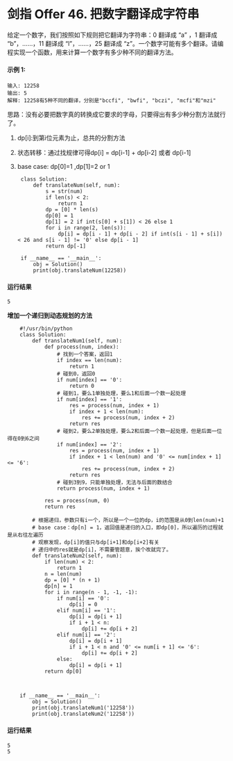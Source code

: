 # 剑指 Offer 46. 把数字翻译成字符串
给定一个数字，我们按照如下规则把它翻译为字符串：0 翻译成 “a” ，1 翻译成 “b”，……，11 翻译成 “l”，……，25 翻译成 “z”。一个数字可能有多个翻译。请编程实现一个函数，用来计算一个数字有多少种不同的翻译方法。

#### 示例 1:

    输入: 12258
    输出: 5
    解释: 12258有5种不同的翻译，分别是"bccfi", "bwfi", "bczi", "mcfi"和"mzi"

思路：没有必要把数字真的转换成它要求的字母，只要得出有多少种分割方法就行了。

1. dp[i]:到第i位元素为止，总共的分割方法

2. 状态转移：通过找规律可得dp[i] = dp[i-1] + dp[i-2] 或者 dp[i-1]

3. base case: dp[0]=1 ,dp[1]=2 or 1


        class Solution:
            def translateNum(self, num):
                s = str(num)
                if len(s) < 2:
                    return 1
                dp = [0] * len(s)
                dp[0] = 1
                dp[1] = 2 if int(s[0] + s[1]) < 26 else 1
                for i in range(2, len(s)):
                    dp[i] = dp[i - 1] + dp[i - 2] if int(s[i - 1] + s[i]) < 26 and s[i - 1] != '0' else dp[i - 1]
                return dp[-1]

        if __name__ == '__main__':
            obj = Solution()
            print(obj.translateNum(12258))
        
#### 运行结果
    5


**增加一个递归到动态规划的方法**

        #!/usr/bin/python
        class Solution:
            def translateNum1(self, num):
                def process(num, index):
                    # 找到一个答案，返回1
                    if index == len(num):
                        return 1
                    # 碰到0，返回0
                    if num[index] == '0':
                        return 0
                    # 碰到1，要么1单独处理，要么1和后面一个数一起处理
                    if num[index] == '1':
                        res = process(num, index + 1)
                        if index + 1 < len(num):
                            res += process(num, index + 2)
                        return res
                    # 碰到2，要么2单独处理，要么2和后面一个数一起处理，但是后面一位得在0到6之间
                    if num[index] == '2':
                        res = process(num, index + 1)
                        if index + 1 < len(num) and '0' <= num[index + 1] <= '6':
                            res += process(num, index + 2)
                        return res
                    # 碰到3到9，只能单独处理，无法与后面的数结合
                    return process(num, index + 1)

                res = process(num, 0)
                return res
            
            # 根据递归，参数只有i一个，所以是一个一位的dp，i的范围是从0到len(num)+1
            # base case：dp[n] = 1，返回值是递归的入口，即dp[0]，所以遍历的过程就是从右往左遍历
            # 观察发现，dp[i]的值只与dp[i+1]和dp[i+2]有关
            # 递归中的res就是dp[i]，不需要管题意，挨个改就完了。
            def translateNum2(self, num):
                if len(num) < 2:
                    return 1
                n = len(num)
                dp = [0] * (n + 1)
                dp[n] = 1
                for i in range(n - 1, -1, -1):
                    if num[i] == '0':
                        dp[i] = 0
                    elif num[i] == '1':
                        dp[i] = dp[i + 1]
                        if i + 1 < n:
                            dp[i] += dp[i + 2]
                    elif num[i] == '2':
                        dp[i] = dp[i + 1]
                        if i + 1 < n and '0' <= num[i + 1] <= '6':
                            dp[i] += dp[i + 2]
                    else:
                        dp[i] = dp[i + 1]
                return dp[0]



        if __name__ == '__main__':
            obj = Solution()
            print(obj.translateNum1('12258'))
            print(obj.translateNum2('12258'))
            
#### 运行结果
    5
    5
